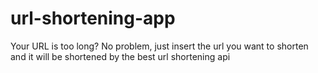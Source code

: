 # url-shortening-app
Your URL is too long? No problem, just insert the url you want to shorten and it will be shortened by the best url shortening api
